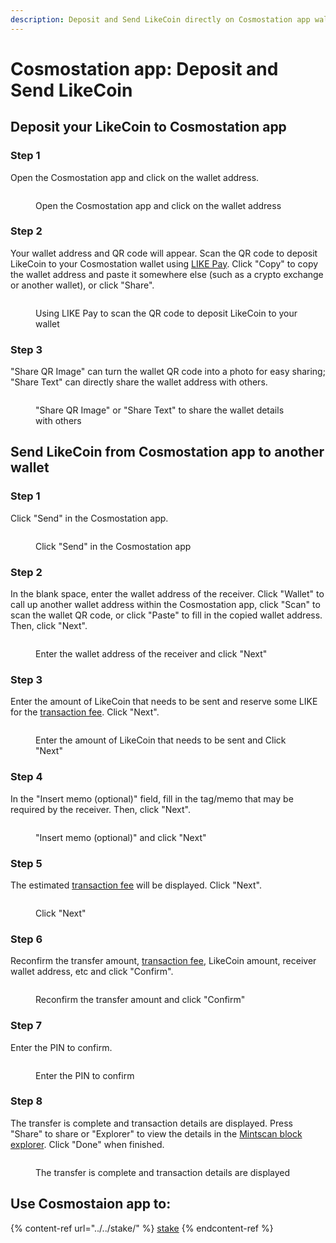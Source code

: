 ```yaml
---
description: Deposit and Send LikeCoin directly on Cosmostation app wallet
---
```


# Cosmostation app: Deposit and Send LikeCoin

## Deposit your LikeCoin to Cosmostation app

### Step 1

Open the Cosmostation app and click on the wallet address.

<figure><img src="../../../.gitbook/assets/Cosmostation mobile deposit 1.png" alt=""><figcaption><p>Open the Cosmostation app and click on the wallet address</p></figcaption></figure>

### Step 2

Your wallet address and QR code will appear. Scan the QR code to deposit LikeCoin to your Cosmostation wallet using [LIKE Pay](../like-pay.md). Click "Copy" to copy the wallet address and paste it somewhere else (such as a crypto exchange or another wallet), or click "Share".

<figure><img src="../../../.gitbook/assets/Cosmostation mobile deposit 2.png" alt=""><figcaption><p>Using LIKE Pay to scan the QR code to deposit LikeCoin to your wallet</p></figcaption></figure>

### Step 3

"Share QR Image" can turn the wallet QR code into a photo for easy sharing; "Share Text" can directly share the wallet address with others.

<figure><img src="../../../.gitbook/assets/Cosmostation mobile deposit 3.png" alt=""><figcaption><p>"Share QR Image" or "Share Text" to share the wallet details with others</p></figcaption></figure>

## **Send LikeCoin from** Cosmostation **app to another wallet**

### Step 1

Click "Send" in the Cosmostation app.

<figure><img src="../../../.gitbook/assets/Cosmostation mobile send 1.png" alt=""><figcaption><p>Click "Send" in the Cosmostation app</p></figcaption></figure>

### Step 2



In the blank space, enter the wallet address of the receiver. Click "Wallet" to call up another wallet address within the Cosmostation app, click "Scan" to scan the wallet QR code, or click "Paste" to fill in the copied wallet address. Then, click "Next".

<figure><img src="../../../.gitbook/assets/Cosmostation mobile send 2.png" alt=""><figcaption><p>Enter the wallet address of the receiver and click "Next"</p></figcaption></figure>

### Step 3

Enter the amount of LikeCoin that needs to be sent and reserve some LIKE for the [transaction fee](../transaction-fee.md). Click "Next".

<figure><img src="../../../.gitbook/assets/Cosmostation mobile send 3.png" alt=""><figcaption><p>Enter the amount of LikeCoin that needs to be sent and Click "Next"</p></figcaption></figure>

### Step 4

In the "Insert memo (optional)" field, fill in the tag/memo that may be required by the receiver. Then, click "Next".

<figure><img src="../../../.gitbook/assets/Cosmostation mobile send 4.png" alt=""><figcaption><p>"Insert memo (optional)" and click "Next"</p></figcaption></figure>

### Step 5&#x20;

The estimated [transaction fee](../transaction-fee.md) will be displayed. Click "Next".

<figure><img src="../../../.gitbook/assets/Cosmostation mobile send 5.png" alt=""><figcaption><p>Click "Next"</p></figcaption></figure>

### Step 6

Reconfirm the transfer amount, [transaction fee](../transaction-fee.md), LikeCoin amount, receiver wallet address, etc and click "Confirm".

<figure><img src="../../../.gitbook/assets/Cosmostation mobile send 6.png" alt=""><figcaption><p>Reconfirm the transfer amount and click "Confirm"</p></figcaption></figure>

### Step 7

Enter the PIN to confirm.

<figure><img src="../../../.gitbook/assets/Cosmostation mobile send 7.jpg" alt=""><figcaption><p>Enter the PIN to confirm</p></figcaption></figure>

### Step 8

The transfer is complete and transaction details are displayed. Press "Share" to share or "Explorer" to view the details in the [Mintscan block explorer](../block-explorer/mintscan.md). Click "Done" when finished.

<figure><img src="../../../.gitbook/assets/Cosmostation mobile send 8.png" alt=""><figcaption><p>The transfer is complete and transaction details are displayed</p></figcaption></figure>

## Use Cosmostaion app to:

{% content-ref url="../../stake/" %}
[stake](../../stake/)
{% endcontent-ref %}
